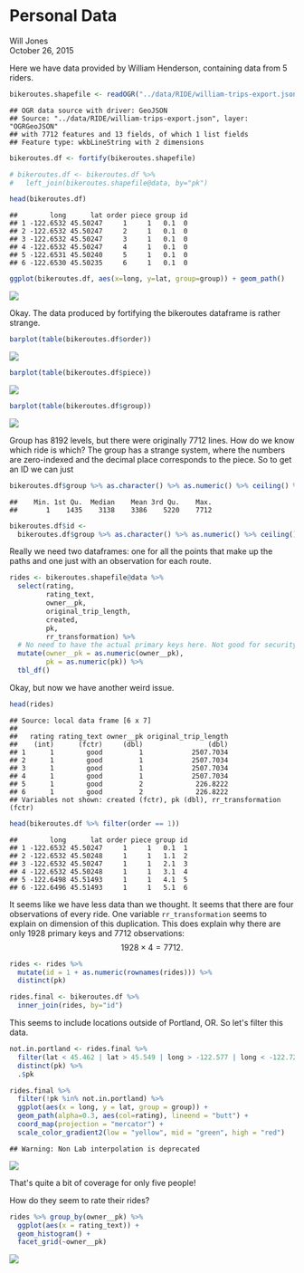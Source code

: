 # Personal Data
Will Jones  
October 26, 2015  



Here we have data provided by William Henderson, containing data from 5 riders.



```r
bikeroutes.shapefile <- readOGR("../data/RIDE/william-trips-export.json", "OGRGeoJSON", p4s="+proj=tmerc +ellps=WGS84")
```

```
## OGR data source with driver: GeoJSON 
## Source: "../data/RIDE/william-trips-export.json", layer: "OGRGeoJSON"
## with 7712 features and 13 fields, of which 1 list fields
## Feature type: wkbLineString with 2 dimensions
```

```r
bikeroutes.df <- fortify(bikeroutes.shapefile)

# bikeroutes.df <- bikeroutes.df %>%
#   left_join(bikeroutes.shapefile@data, by="pk")

head(bikeroutes.df)
```

```
##        long      lat order piece group id
## 1 -122.6532 45.50247     1     1   0.1  0
## 2 -122.6532 45.50247     2     1   0.1  0
## 3 -122.6532 45.50247     3     1   0.1  0
## 4 -122.6532 45.50247     4     1   0.1  0
## 5 -122.6531 45.50240     5     1   0.1  0
## 6 -122.6530 45.50235     6     1   0.1  0
```

```r
ggplot(bikeroutes.df, aes(x=long, y=lat, group=group)) + geom_path()
```

![](personal-data_files/figure-html/unnamed-chunk-2-1.png) 

Okay. The data produced by fortifying the bikeroutes dataframe is rather strange.


```r
barplot(table(bikeroutes.df$order))
```

![](personal-data_files/figure-html/unnamed-chunk-3-1.png) 

```r
barplot(table(bikeroutes.df$piece))
```

![](personal-data_files/figure-html/unnamed-chunk-3-2.png) 

```r
barplot(table(bikeroutes.df$group))
```

![](personal-data_files/figure-html/unnamed-chunk-3-3.png) 

Group has 8192 levels, but there were originally 7712 lines. How do we know which
ride is which? The group has a strange system, where the numbers are zero-indexed
and the decimal place corresponds to the piece. So to get an ID we can just 


```r
bikeroutes.df$group %>% as.character() %>% as.numeric() %>% ceiling() %>% summary()
```

```
##    Min. 1st Qu.  Median    Mean 3rd Qu.    Max. 
##       1    1435    3138    3386    5220    7712
```

```r
bikeroutes.df$id <-
  bikeroutes.df$group %>% as.character() %>% as.numeric() %>% ceiling()
```

Really we need two dataframes: one for all the points that make up the paths
and one just with an observation for each route.


```r
rides <- bikeroutes.shapefile@data %>%
  select(rating,
         rating_text,
         owner__pk,
         original_trip_length,
         created,
         pk,
         rr_transformation) %>%
  # No need to have the actual primary keys here. Not good for security anyways.
  mutate(owner__pk = as.numeric(owner__pk),
         pk = as.numeric(pk)) %>%
  tbl_df()
```

Okay, but now we have another weird issue.


```r
head(rides)
```

```
## Source: local data frame [6 x 7]
## 
##   rating rating_text owner__pk original_trip_length
##    (int)      (fctr)     (dbl)                (dbl)
## 1      1        good         1            2507.7034
## 2      1        good         1            2507.7034
## 3      1        good         1            2507.7034
## 4      1        good         1            2507.7034
## 5      1        good         2             226.8222
## 6      1        good         2             226.8222
## Variables not shown: created (fctr), pk (dbl), rr_transformation (fctr)
```

```r
head(bikeroutes.df %>% filter(order == 1))
```

```
##        long      lat order piece group id
## 1 -122.6532 45.50247     1     1   0.1  1
## 2 -122.6532 45.50248     1     1   1.1  2
## 3 -122.6532 45.50247     1     1   2.1  3
## 4 -122.6532 45.50248     1     1   3.1  4
## 5 -122.6498 45.51493     1     1   4.1  5
## 6 -122.6496 45.51493     1     1   5.1  6
```

It seems like we have less data than we thought. It seems that there are four
observations of every ride. One variable `rr_transformation` seems to explain
on dimension of this duplication. This does explain why there are only 1928
primary keys and 7712 observations:
$$1928 \times 4 = 7712.$$


```r
rides <- rides %>%
  mutate(id = 1 + as.numeric(rownames(rides))) %>%
  distinct(pk)

rides.final <- bikeroutes.df %>%
  inner_join(rides, by="id")
```


This seems to include locations outside of Portland, OR. So let's filter this data.


```r
not.in.portland <- rides.final %>%
  filter(lat < 45.462 | lat > 45.549 | long > -122.577 | long < -122.722) %>%
  distinct(pk) %>%
  .$pk

rides.final %>%
  filter(!pk %in% not.in.portland) %>%
  ggplot(aes(x = long, y = lat, group = group)) +
  geom_path(alpha=0.3, aes(col=rating), lineend = "butt") +
  coord_map(projection = "mercator") + 
  scale_color_gradient2(low = "yellow", mid = "green", high = "red")
```

```
## Warning: Non Lab interpolation is deprecated
```

![](personal-data_files/figure-html/unnamed-chunk-8-1.png) 

That's quite a bit of coverage for only five people!

How do they seem to rate their rides?


```r
rides %>% group_by(owner__pk) %>%
  ggplot(aes(x = rating_text)) + 
  geom_histogram() + 
  facet_grid(~owner__pk)
```

![](personal-data_files/figure-html/unnamed-chunk-9-1.png) 

